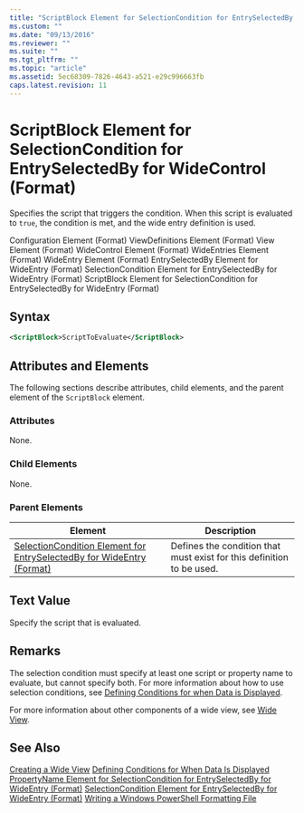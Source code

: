 ```yaml
---
title: "ScriptBlock Element for SelectionCondition for EntrySelectedBy for WideControl (Format) | Microsoft Docs"
ms.custom: ""
ms.date: "09/13/2016"
ms.reviewer: ""
ms.suite: ""
ms.tgt_pltfrm: ""
ms.topic: "article"
ms.assetid: 5ec68309-7826-4643-a521-e29c996663fb
caps.latest.revision: 11
---
```

# ScriptBlock Element for SelectionCondition for EntrySelectedBy for WideControl (Format)
Specifies the script that triggers the condition. When this script is evaluated to `true`, the condition is met, and the wide entry definition is used.

 Configuration Element (Format)
ViewDefinitions Element (Format)
View Element (Format)
WideControl Element (Format)
WideEntries Element (Format)
WideEntry Element (Format)
EntrySelectedBy Element for WideEntry (Format)
SelectionCondition Element for EntrySelectedBy for WideEntry (Format)
ScriptBlock Element for SelectionCondition for EntrySelectedBy for WideEntry (Format)

## Syntax

```xml
<ScriptBlock>ScriptToEvaluate</ScriptBlock>
```

## Attributes and Elements
 The following sections describe attributes, child elements, and the parent element of the `ScriptBlock` element.

### Attributes
 None.

### Child Elements
 None.

### Parent Elements

|Element|Description|
|-------------|-----------------|
|[SelectionCondition Element for EntrySelectedBy for WideEntry (Format)](./selectioncondition-element-for-entryselectedby-for-widecontrol-format.md)|Defines the condition that must exist for this definition to be used.|

## Text Value
 Specify the script that is evaluated.

## Remarks
 The selection condition must specify at least one script or property name to evaluate, but cannot specify both. For more information about how to use selection conditions, see [Defining Conditions for when Data is Displayed](./defining-conditions-for-displaying-data.md).

 For more information about other components of a wide view, see [Wide View](./creating-a-wide-view.md).

## See Also
 [Creating a Wide View](./creating-a-wide-view.md)
 [Defining Conditions for When Data Is Displayed](./defining-conditions-for-displaying-data.md)
 [PropertyName Element for SelectionCondition for EntrySelectedBy for WideEntry (Format)](./propertyname-element-for-selectioncondition-for-entryselectedby-for-wideentry-format.md)
 [SelectionCondition Element for EntrySelectedBy for WideEntry (Format)](./selectioncondition-element-for-entryselectedby-for-widecontrol-format.md)
 [Writing a Windows PowerShell Formatting File](./writing-a-windows-powershell-formatting-file.md)
